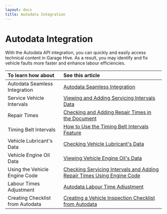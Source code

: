 ```yaml
---
layout: docs
title: Autodata Integration
---
```


# Autodata Integration
With the Autodata API integration, you can quickly and easily access technical content in Garage Hive. As a result, you may identify and fix vehicle faults more faster and enhance labour efficiencies.

| To learn how about | See this article |
| :-------------- | :-------------- |
| Autodata Seamless Integration | [Autodata Seamless Integration](garagehive-autodata-seamless-integration.html) |
| Service Vehicle Intervals | [Viewing and Adding Servicing Intervals Data](garagehive-autodata-viewing-and-adding-servicing-intervals.html) |
| Repair Times | [Checking and Adding Repair Times in the Document](garagehive-autodata-adding-repair-times.html) |
| Timing Belt Intervals | [How to Use the Timing Belt Intervals Feature](garagehive-timing-belt-intervals-how-to-use-timing-belt-intervals.html) |
| Vehicle Lubricant's Data | [Checking Vehicle Lubricant's Data](garagehive-autodata-checking-vehicle-lubricant-data.html) |
| Vehicle Engine Oil Data | [Viewing Vehicle Engine Oil's Data](garagehive-autodata-viewing-vehicle-engine-oil-data.html) |
| Using the Vehicle Engine Code | [Checking Servicing Intervals and Adding Repair Times Using Engine Code](garagehive-autodata-checking-servicing-intervals-and-adding-repair-times-using-engine-code.html) |
| Labour Times Adjustment | [Autodata Labour Time Adjustment](garagehive-autodata-labour-time-adjustment.html) |
| Creating Checklist from Autodata | [Creating a Vehicle Inspection Checklist from Autodata](garagehive-creating-a-vehicle-inspection-checklist-from-autodata.html) |
